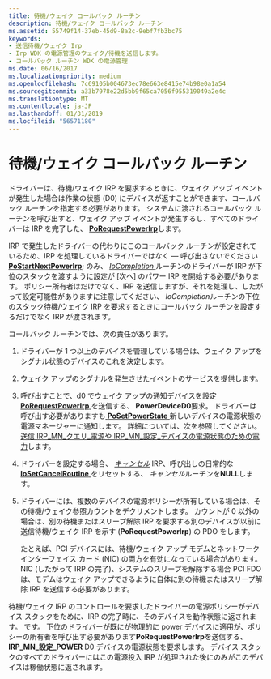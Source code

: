 ```yaml
---
title: 待機/ウェイク コールバック ルーチン
description: 待機/ウェイク コールバック ルーチン
ms.assetid: 55749f14-37eb-45d9-8a2c-9ebf7fb3bc75
keywords:
- 送信待機/ウェイク Irp
- Irp WDK の電源管理のウェイク/待機を送信します。
- コールバック ルーチン WDK の電源管理
ms.date: 06/16/2017
ms.localizationpriority: medium
ms.openlocfilehash: 7c69105b004673ec78e663e8415e74b98e0a1a54
ms.sourcegitcommit: a33b7978e22d5bb9f65ca7056f955319049a2e4c
ms.translationtype: MT
ms.contentlocale: ja-JP
ms.lasthandoff: 01/31/2019
ms.locfileid: "56571180"
---
```

# <a name="waitwake-callback-routines"></a>待機/ウェイク コールバック ルーチン





ドライバーは、待機/ウェイク IRP を要求するときに、ウェイク アップ イベントが発生した場合は作業の状態 (D0) にデバイスが返すことができます、コールバック ルーチンを指定する必要があります。 システムに渡されるコールバック ルーチンを呼び出すと、ウェイク アップ イベントが発生するし、すべてのドライバーは IRP を完了した、 [ **PoRequestPowerIrp**](https://msdn.microsoft.com/library/windows/hardware/ff559734)します。

IRP で発生したドライバーの代わりにこのコールバック ルーチンが設定されているため、IRP を処理しているドライバーではなく — 呼び出さないでください[ **PoStartNextPowerIrp**](https://msdn.microsoft.com/library/windows/hardware/ff559776); のみ、 [ *IoCompletion* ](https://msdn.microsoft.com/library/windows/hardware/ff548354)ルーチンのドライバーが IRP が下位のスタックを渡すように設定が [次へ] のパワー IRP を開始する必要があります。 ポリシー所有者はだけでなく、IRP を送信しますが、それを処理し、したがって設定可能性がありますに注意してください、 *IoCompletion*ルーチンの下位のスタック待機/ウェイク IRP を要求するときにコールバック ルーチンを設定するだけでなく IRP が渡されます。

コールバック ルーチンでは、次の責任があります。

1.  ドライバーが 1 つ以上のデバイスを管理している場合は、ウェイク アップをシグナル状態のデバイスのこれを決定します。

2.  ウェイク アップのシグナルを発生させたイベントのサービスを提供します。

3.  呼び出すことで、d0 でウェイク アップの通知デバイスを設定[ **PoRequestPowerIrp** ](https://msdn.microsoft.com/library/windows/hardware/ff559734)を送信する、 **PowerDeviceD0**要求。 ドライバーは呼び出す必要がありますも[ **PoSetPowerState** ](https://msdn.microsoft.com/library/windows/hardware/ff559765)新しいデバイスの電源状態の電源マネージャーに通知します。 詳細については、次を参照してください。[送信 IRP\_MN\_クエリ\_電源や IRP\_MN\_設定\_デバイスの電源状態のための電力](sending-irp-mn-query-power-or-irp-mn-set-power-for-device-power-states.md)します。

4.  ドライバーを設定する場合、 [*キャンセル*](https://msdn.microsoft.com/library/windows/hardware/ff540742) IRP、呼び出しの日常的な[ **IoSetCancelRoutine** ](https://msdn.microsoft.com/library/windows/hardware/ff549674)をリセットする、 *キャンセル*ルーチンを**NULL**します。

5.  ドライバーには、複数のデバイスの電源ポリシーが所有している場合は、その待機/ウェイク参照カウントをデクリメントします。 カウントが 0 以外の場合は、別の待機またはスリープ解除 IRP を要求する別のデバイスが以前に送信待機/ウェイク IRP を示す (**PoRequestPowerIrp**) の PDO をします。

    たとえば、PCI デバイスには、待機/ウェイク アップ モデムとネットワーク インターフェイス カード (NIC) の両方を有効になっている場合があります。 NIC (したがって IRP の完了)、システムのスリープを解除する場合 PCI FDO は、モデムはウェイク アップできるように自体に別の待機またはスリープ解除 IRP を送信する必要があります。

待機/ウェイク IRP のコントロールを要求したドライバーの電源ポリシーがデバイス スタックをために、IRP の完了時に、そのデバイスを動作状態に返されます。 です。 下位のドライバーが既にが物理的に power デバイスに適用が、ポリシーの所有者を呼び出す必要があります**PoRequestPowerIrp**を送信する、 **IRP\_MN\_設定\_POWER** D0 デバイスの電源状態を要求します。 デバイス スタックのすべてのドライバーにはこの電源投入 IRP が処理された後にのみがこのデバイスは稼働状態に返されます。

 

 




